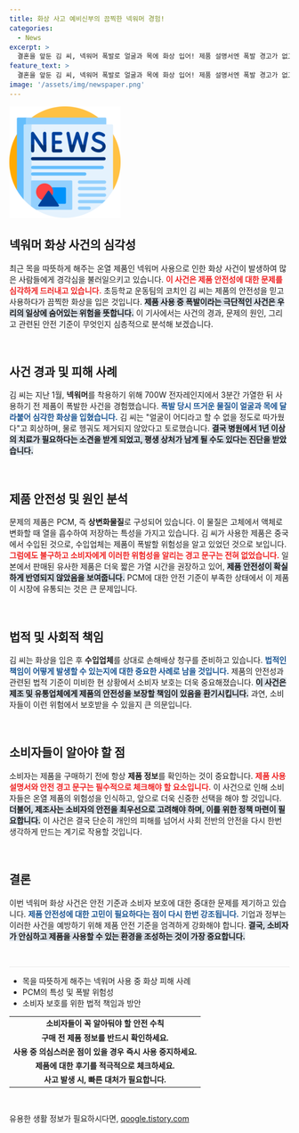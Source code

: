 ```yaml
---
title: 화상 사고 예비신부의 끔찍한 넥워머 경험!
categories:
  - News
excerpt: >
  결혼을 앞둔 김 씨, 넥워머 폭발로 얼굴과 목에 화상 입어! 제품 설명서엔 폭발 경고가 없고, 수입업체의 안전 관리 소홀 의혹까지. PCM 안전 기준 미비로 피해는 계속될까? 상세한 내용 확인하세요!
feature_text: >
  결혼을 앞둔 김 씨, 넥워머 폭발로 얼굴과 목에 화상 입어! 제품 설명서엔 폭발 경고가 없고, 수입업체의 안전 관리 소홀 의혹까지. PCM 안전 기준 미비로 피해는 계속될까? 상세한 내용 확인하세요!
image: '/assets/img/newspaper.png'
---
```


<p><img src="/assets/img/newspaper.png" alt="kimp 속보" /></p>

<h2 data-ke-size="size26">넥워머 화상 사건의 심각성</h2>

<p data-ke-size="size16">최근 목을 따뜻하게 해주는 온열 제품인 넥워머 사용으로 인한 화상 사건이 발생하여 많은 사람들에게 경각심을 불러일으키고 있습니다. <b><span style="color: #ee2323;">이 사건은 제품 안전성에 대한 문제를 심각하게 드러내고 있습니다.</span></b> 초등학교 운동팀의 코치인 김 씨는 제품의 안전성을 믿고 사용하다가 끔찍한 화상을 입은 것입니다. <b><span style="background-color: #21538527;">제품 사용 중 폭발이라는 극단적인 사건은 우리의 일상에 숨어있는 위험을 뜻합니다.</span></b> 이 기사에서는 사건의 경과, 문제의 원인, 그리고 관련된 안전 기준이 무엇인지 심층적으로 분석해 보겠습니다.</p>

<p data-ke-size="size16">&nbsp;</p>

<h2 data-ke-size="size26">사건 경과 및 피해 사례</h2>

<p data-ke-size="size16">김 씨는 지난 1월, <b>넥워머</b>를 착용하기 위해 700W 전자레인지에서 3분간 가열한 뒤 사용하기 전 제품이 폭발한 사건을 경험했습니다. <b><span style="color: #1a5490;">폭발 당시 뜨거운 물질이 얼굴과 목에 달라붙어 심각한 화상을 입혔습니다.</span></b> 김 씨는 "얼굴이 어디라고 할 수 없을 정도로 따가웠다"고 회상하며, 물로 헹궈도 제거되지 않았다고 토로했습니다. <b><span style="background-color: #21538527;">결국 병원에서 1년 이상의 치료가 필요하다는 소견을 받게 되었고, 평생 상처가 남게 될 수도 있다는 진단을 받았습니다.</span></b></p>

<p data-ke-size="size16">&nbsp;</p>

<h2 data-ke-size="size26">제품 안전성 및 원인 분석</h2>

<p data-ke-size="size16">문제의 제품은 PCM, 즉 <b>상변화물질</b>로 구성되어 있습니다. 이 물질은 고체에서 액체로 변화할 때 열을 흡수하여 저장하는 특성을 가지고 있습니다. 김 씨가 사용한 제품은 중국에서 수입된 것으로, 수입업체는 제품이 폭발할 위험성을 알고 있었던 것으로 보입니다. <b><span style="color: #ee2323;">그럼에도 불구하고 소비자에게 이러한 위험성을 알리는 경고 문구는 전혀 없었습니다.</span></b> 일본에서 판매된 유사한 제품은 더욱 짧은 가열 시간을 권장하고 있어, <b><span style="background-color: #21538527;">제품 안전성이 확실하게 반영되지 않았음을 보여줍니다.</span></b> PCM에 대한 안전 기준이 부족한 상태에서 이 제품이 시장에 유통되는 것은 큰 문제입니다.</p>

<p data-ke-size="size16">&nbsp;</p>

<h2 data-ke-size="size26">법적 및 사회적 책임</h2>

<p data-ke-size="size16">김 씨는 화상을 입은 후 <b>수입업체</b>를 상대로 손해배상 청구를 준비하고 있습니다. <b><span style="color: #1a5490;">법적인 책임이 어떻게 발생할 수 있는지에 대한 중요한 사례로 남을 것입니다.</span></b> 제품의 안전성과 관련된 법적 기준이 미비한 현 상황에서 소비자 보호는 더욱 중요해졌습니다. <b><span style="background-color: #21538527;">이 사건은 제조 및 유통업체에게 제품의 안전성을 보장할 책임이 있음을 환기시킵니다.</span></b> 과연, 소비자들이 이런 위험에서 보호받을 수 있을지 큰 의문입니다.</p>

<p data-ke-size="size16">&nbsp;</p>

<h2 data-ke-size="size26">소비자들이 알아야 할 점</h2>

<p data-ke-size="size16">소비자는 제품을 구매하기 전에 항상 <b>제품 정보</b>를 확인하는 것이 중요합니다. <b><span style="color: #ee2323;">제품 사용 설명서와 안전 경고 문구는 필수적으로 체크해야 할 요소입니다.</span></b> 이 사건으로 인해 소비자들은 온열 제품의 위험성을 인식하고, 앞으로 더욱 신중한 선택을 해야 할 것입니다. <b><span style="background-color: #21538527;">더불어, 제조사는 소비자의 안전을 최우선으로 고려해야 하며, 이를 위한 정책 마련이 필요합니다.</span></b> 이 사건은 결국 단순히 개인의 피해를 넘어서 사회 전반의 안전을 다시 한번 생각하게 만드는 계기로 작용할 것입니다.</p>

<p data-ke-size="size16">&nbsp;</p>

<h2 data-ke-size="size26">결론</h2>

<p data-ke-size="size16">이번 넥워머 화상 사건은 안전 기준과 소비자 보호에 대한 중대한 문제를 제기하고 있습니다. <b><span style="color: #1a5490;">제품 안전성에 대한 고민이 필요하다는 점이 다시 한번 강조됩니다.</span></b> 기업과 정부는 이러한 사건을 예방하기 위해 제품 안전 기준을 엄격하게 강화해야 합니다. <b><span style="background-color: #21538527;">결국, 소비자가 안심하고 제품을 사용할 수 있는 환경을 조성하는 것이 가장 중요합니다.</span></b></p>

<p data-ke-size="size16">&nbsp;</p>

<hr style="height: 1px; background-color: #eaeaea; border: none;"/>

<ul>
    <li>목을 따뜻하게 해주는 넥워머 사용 중 화상 피해 사례</li>
    <li>PCM의 특성 및 폭발 위험성</li>
    <li>소비자 보호를 위한 법적 책임과 방안</li>
</ul>

<table>
    <tr>
        <td style="text-align: center; height: 17px;"><b>소비자들이 꼭 알아둬야 할 안전 수칙</b></td>
    </tr>
    <tr>
        <td style="text-align: center; height: 17px;"><b>구매 전 제품 정보를 반드시 확인하세요.</b></td>
    </tr>
    <tr>
        <td style="text-align: center; height: 17px;"><b>사용 중 의심스러운 점이 있을 경우 즉시 사용 중지하세요.</b></td>
    </tr>
    <tr>
        <td style="text-align: center; height: 17px;"><b>제품에 대한 후기를 적극적으로 체크하세요.</b></td>
    </tr>
    <tr>
        <td style="text-align: center; height: 17px;"><b>사고 발생 시, 빠른 대처가 필요합니다.</b></td>
    </tr>
</table> 

<p data-ke-size="size16">&nbsp;</p>
유용한 생활 정보가 필요하시다면, <a href="https://qoogle.tistory.com" rel="dofollow">qoogle.tistory.com</a>


